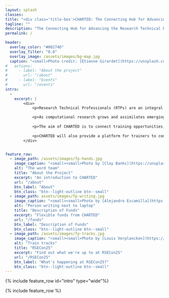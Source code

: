 ```yaml
---
layout: splash
classes: 
title: "<div class='title-box'>CHARTED: The Connecting Hub for Advancing the Research Technical Professionals' Talent Enabling Digital Research Infrastructure</div>"
tagline: ""
description: "The Connecting Hub for Advancing the Research Technical Professionals' Talent Enabling Digital Research Infrastructure" 
permalink: /

header:
  overlay_color: "#00274D" 
  overlay_filter: "0.0"
  overlay_image: /assets/images/bg-map.jpg
  caption: "<small>Photo credit: [Etienne Girardet](https://unsplash.com/@etiennegirardet?utm_content=creditCopyText&utm_medium=referral&utm_source=unsplash) on [Unsplash](https://unsplash.com/photos/a-close-up-of-a-map-with-many-lines-0eFonneh6cI?utm_content=creditCopyText&utm_medium=referral&utm_source=unsplash)</small>"
#   actions:
#     - label: "About the project"
#       url: "/about"
#     - label: "Events"
#       url: "/events"
intro: 
  -
    excerpt: |
        <div>
            <p>Research Technical Professionals (RTPs) are an integral part of the modern process of scientific discovery.</p>  

            <p>As computational research grows and assimilates emerging technologies, the need for skilled RTPs in diversifying areas is increasingly urgent but there are few established routes into RTP careers.</p>  
            
            <p>The aim of CHARTED is to connect training opportunities, skills, roles and people and to develop tools and frameworks to make the ecosystem for professional development easier to navigate.  It will create a HUB to support skills development, by engaging with employers to capture skills and describe roles, as well as with RTP communities and other initiatives.  This will make the process of discovery and development easier eg by navigating to self-directed learning pathways. </p>
            
            <p>CHARTED will also provide a platform for trainers to connect efforts for making HPC training content more FAIR (findable, accessible, interoperable and reusable), in the UK and internationally. There will be funding available to support the aims of the project (see Flexible Funding).</p>
        </div>


feature_row:
  - image_path: /assets/images/fp-hands.jpg
    image_caption: "<small><small>Photo by [Clay Banks](https://unsplash.com/@claybanks?utm_source=unsplash&utm_medium=referral&utm_content=creditCopyText) on [Unsplash](https://unsplash.com/photos/LjqARJaJotc?utm_source=unsplash&utm_medium=referral&utm_content=creditCopyText)</small></small>"
    alt: "The word team"
    title: "About the Project"
    excerpt: "An introduction to CHARTED"
    url: "/about"
    btn_label: "About"
    btn_class: "btn--light-outline btn--small"
  - image_path: assets/images/fp-writing.jpg
    image_caption: "<small><small>Photo by [Alejandro Escamilla](https://unsplash.com/@alejandroescamilla?utm_source=unsplash&utm_medium=referral&utm_content=creditCopyText) on [Unsplash](https://unsplash.com/photos/y83Je1OC6Wc?utm_source=unsplash&utm_medium=referral&utm_content=creditCopyText)</small></small>"
    alt: "Person writing next to laptop"
    title: "Description of Funds"
    excerpt: "Flexible funds from CHARTED"
    url: "/funds"
    btn_label: "Description of Funds"
    btn_class: "btn--light-outline btn--small"
  - image_path: /assets/images/fp-tracks.jpg
    image_caption: "<small><small>Photo by [Louis Verplancken](https://unsplash.com/@louisverplancken?utm_source=unsplash&utm_medium=referral&utm_content=creditCopyText) on [Unsplash](https://unsplash.com/photos/984OGWTyrhw?utm_source=unsplash&utm_medium=referral&utm_content=creditCopyText)</small></small>"
    alt: "Train tracks"
    title: "RSECon25"
    excerpt: "Find out what we're up to at RSECon25"
    url: "/RSECon25"
    btn_label: "What's happening at RSECon25?"
    btn_class: "btn--light-outline btn--small"
---
```


{% include feature_row id="intro" type="wide"%}

{% include feature_row %}